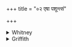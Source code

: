 +++
title = "०२ एषा पशून्त्सं"

+++

<details><summary>Whitney</summary>

### Translation
2. She quite destroys the cattle, becoming a flesh-eater, devourer (?  
*vy-ádvarī*); also one should give her to a priest (*brahmán*); so would  
she be pleasant, propitious.

### Notes
  
  
  
  
  
The *pada*-text divides *vi॰ádvarī*, evidently taking the word from root  
*ad* 'eat'; the Pet. Lex. suggests emendation to *vyádhvarī*, from  
*vyadh* 'pierce.' The comm. reads *vyadhvarī*, but he defines it first  
as coming from *adhvan*, and meaning "possessed of bad roads, that cause  
unhappiness," or, second, as from *adhvara*, and signifying "having  
magical sacrifices, that give obstructed fruit"! ⌊See note to vi. 50. 3,  
where W. corrects the text to *vyadvará:* accent of masc. and fem.,  
*Gram.* § 1171 a, b.⌋
</details>

<details><summary>Griffith</summary>

ए॒षा प॒शून्त्सं क्षि॑णाति क्र॒व्याद् भू॒त्वा व्यद्व॑री ।  
उ॒तैनां॑ ब्र॒ह्मणे॑ दद्या॒त् तथा॑ स्यो॒ना शि॒वा स्या॑त्॥२॥
</details>
